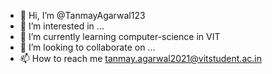 - 👋 Hi, I’m @TanmayAgarwal123
- 👀 I’m interested in ...
- 🌱 I’m currently learning computer-science in VIT
- 💞️ I’m looking to collaborate on ...
- 📫 How to reach me tanmay.agarwal2021@vitstudent.ac.in

<!---
TanmayAgarwal123/TanmayAgarwal123 is a ✨ special ✨ repository because its `README.md` (this file) appears on your GitHub profile.
You can click the Preview link to take a look at your changes.
--->
